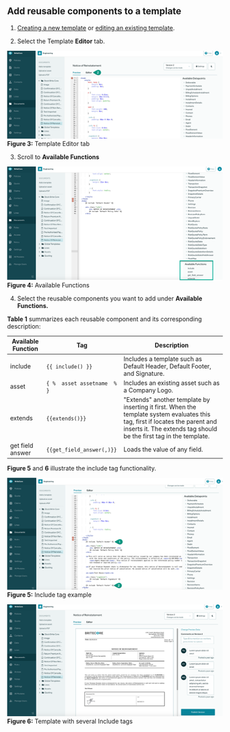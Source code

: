## Add reusable components to a template

1. [Creating a new template](./BriteDocs-Creating_a_new_template.md) or [editing an existing template](./BriteDocs-Editing_and_previewing_a_template.md).

2. Select the Template **Editor** tab.

![Screenshot 3](./images/accessreusablecomponents3.png)
**Figure 3:** Template Editor tab

3. Scroll to **Available Functions**

![Screenshot 4](./images/accessreusablecomponents4.png)
**Figure 4:** Available Functions

4. Select the reusable components you want to add under **Available Functions.** 

**Table 1** summarizes each reusable component and its corresponding description: 


| Available Function  | Tag      |Description|
| ------------- | -------------------------    |------------|
| include |  ```{{ include() }} ```  |Includes a template such as Default Header, Default Footer, and Signature. |
|  asset  |   ```{ %  asset assetname  % }```| Includes an existing asset such as a Company Logo.  |
|extends| ```{{extends()}}``` |"Extends" another template by inserting it first. When the template system evaluates this tag, first if locates the parent and inserts it. The extends tag should be the first tag in the template.|
|get field answer|```{{get_field_answer(,)}}```|Loads the value of any field.|

**Figure 5** and **6** illustrate the include tag functionality.  

![Screenshot 5](./images/accessreusablecomponents5.png)
**Figure 5:** Include tag example 

![Screenshot 6](./images/accessreusablecomponents6.png)
**Figure 6:** Template with several Include tags
